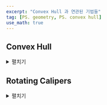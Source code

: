```yaml
---
excerpt: "Convex Hull 과 연관된 기법들"
tag: [PS. geometry, PS. convex hull]
use_math: true
---
```


## Convex Hull

<details>
<summary>펼치기</summary>
<div markdown="1">
### 코드

{% highlight c++ %}

using ll = long long;
template<typename ll = long long>
struct VEC {
    ll x, y;
    VEC    operator+(const VEC& in) const { return { x + in.x, y + in.y }; }
    VEC    operator-(const VEC& in) const { return { x - in.x, y - in.y }; }
    bool operator  <(const VEC& in) const { return x == in.x ? y < in.y : x < in.x; }
    bool operator ==(const VEC& in) const { return x == in.x && y == in.y; }
    ll Cross(const VEC& in) const { return  x * in.y - y * in.x; }
    ll Dist2(const VEC& in) const {
        return (x - in.x) * (x - in.x) + (y - in.y) * (y - in.y);
    }
    friend ll CCW(const VEC& a, VEC b, VEC c)
    {
        b = b - a;
        c = c - a;
        return  b.x * c.y - b.y * c.x;
    }    
};

using ii = VEC<long long>;
ii arr[100001];

int main()
{
    int n; cin >> n;
    for (int i = 0; i < n; i++) cin >> arr[i].x >> arr[i].y;
    
    swap(arr[0], arr[min_element(arr, arr + n) - arr]);
    sort(arr + 1, arr + n, [base = arr[0]](ii& a, ii& b) {
        ll c = CCW(base, a, b);
        return c != 0 ? c > 0 : base.Dist2(a) < base.Dist2(b);
    });
    
    deque<int> st; st.push_back(0); st.push_back(1);
    for (int i = 2; i < n; i++)
    {
        while (st.size() > 1 && 0 >= CCW(arr[st[st.size() - 2]], arr[st[st.size() - 1]], arr[i]))
            st.pop_back();
        st.push_back(i);
    }
    
    cout << st.size();
}

{% endhighlight %}

### 설명 

위는 [이 문제](https://www.acmicpc.net/problem/1708) 를 해결하는 코드이다.

먼저 정점을 일정 방향으로 (보통 시계 반대방향) 으로 정렬을 해야한다. 이는 가장 구석에 있는 정점을 기준으로 ```CCW()``` 를 써서 비교하면 된다.
+ 구석에 있는 정점을 찾는 이유는 기준점이 정점들의 중앙에 있으면 __대소관계가 순환을 이룰__ 수 있기 때문이다. 
+ 만약 ```CCW()``` 가 0이라면, 즉 세 점이 같은 직선 위에 놓여져 있다면, 기준점과의 거리를 사용해 대소관계를 정의한다.
+ 위에선 ```CCW(base, a, b)``` 가 양수일 때 ```a < b``` 이므로, ```a - base``` 기준으로 ```b``` 가 왼쪽에 있다면 ```a < b``` 이다. 다시말해 기준점 기준으로 시계반대방향 순으로 정렬이 된다. 따라서 ```CCW() == 0``` 인 경우 거리가 짧은걸 먼저 오게 해야한다.

다음 단계는 일정 방향으로(여기선 시계 반대방향) 정렬된 정점을 하나씩 살펴가면서  다른 정점을 포함하는 최외곽 정점들을 찾아야한다. 이는 스택을 사용해 구할 수 있다.
+ 먼저 두 정점을 넣어 놓는다. 그리고 스택 위의 두개의 점과 정렬된 정점목록을 비교한다.
+ 스택 위에 차례로 ```a```, ```b``` 가 있어서 ```b - a``` 를 기준으로 새로 비교하는 정점 ```c``` 가 왼쪽/오른쪽에 있는지 ```CCW(a, b, c)``` 로 알 수 있다. 만약 이 값이 0보다 크면(왼쪽에 있으면) 스택에 추가한다. 만약 작다면(오른쪽에 있으면) 새로나온 ```c``` 를 ```a``` 로 대체할 수 있다. ```c``` 가 왼쪽에 올 때까지 스택을 비워내고 ```c``` 를 추가한다.
+ 스택에 들어오는 정점은 정점의 갯수를 넘을 수 없으므로 선형복잡도를 가지게 된다.

</div>
</details>


## Rotating Calipers


<details>
<summary>펼치기</summary>
<div markdown="1">
### 코드

{% highlight c++ %}

using ll = long long;
template<typename ll = long long>
struct VEC {
    ll x, y;
    VEC    operator+(const VEC& in) const { return { x + in.x, y + in.y }; }
    VEC    operator-(const VEC& in) const { return { x - in.x, y - in.y }; }
    bool operator  <(const VEC& in) const { return x == in.x ? y < in.y : x < in.x; }
    bool operator ==(const VEC& in) const { return x == in.x && y == in.y; }
    ll Cross(const VEC& in) const { return  x * in.y - y * in.x; }
    ll Dist2(const VEC& in) const {
        return (x - in.x) * (x - in.x) + (y - in.y) * (y - in.y);
    }
    friend ll CCW(const VEC& a, VEC b, VEC c)
    {
        b = b - a;
        c = c - a;
        return  b.x * c.y - b.y * c.x;
    }    
};

using ii = VEC<long long>;
ii arr[100001];

int main()
{
    // 위의 Convex-Hull 코드
    
	int s = st.size();
	ll ans = max(ans, arr[st[0]].Dist2(arr[st[1]]));
	for (int l = 0, r = 1; r != 0; )
	{
		ll theta = (arr[st[(l + 1) % s]] - arr[st[l]]).Cross(arr[st[r]] - arr[st[(r + 1) % s]]);
		theta > 0 ? l = (l + 1) % s : r = (r + 1) % s;
		ans = max(ans, arr[st[l]].Dist2(arr[st[r]]));
	}
}

{% endhighlight %}

### 설명 

위는 [이 문제](https://www.acmicpc.net/problem/2049)를 푸는 코드이다. 이 알고리즘을 적용할 수 있는 영역이 굉장히 많으므로 [Wiki](https://en.wikipedia.org/wiki/Rotating_calipers) 의 관련 챕터를 한번 읽어보자.

관련설명은 [ruz 블로그](https://aruz.tistory.com/entry/rotating-calipers) 가 그림이 잘 되어 있어 좋다.
+ 단 좌표평면상 최대/최소 지점을 ```l``` 과 ```r``` 로 두면 문제가 생긴다. [반례](https://www.acmicpc.net/board/view/90315)
+ 위 코드처럼 ```l```, ```r``` 을 처음부터 순차적으로 계산해나가는 것이 안전하다.


</div>
</details>

<br/>




